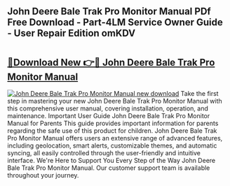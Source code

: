 ## John Deere Bale Trak Pro Monitor Manual PDf Free Download - Part-4LM Service Owner Guide - User Repair Edition omKDV

# <h2><a href="http://bc88960.oget.top/?id=John+Deere+Bale+Trak+Pro+Monitor+Manual">🔗Download New 👉🔴 John Deere Bale Trak Pro Monitor Manual</a></h2>

[![John Deere Bale Trak Pro Monitor Manual new download](https://i.imgur.com/5g1atiW.png)](http://bc88960.oget.top/?id=John+Deere+Bale+Trak+Pro+Monitor+Manual)
Take the first step in mastering your new John Deere Bale Trak Pro Monitor Manual with this comprehensive user manual, covering installation, operation, and maintenance. Important User Guide John Deere Bale Trak Pro Monitor Manual for Parents This guide provides important information for parents regarding the safe use of this product for children. John Deere Bale Trak Pro Monitor Manual offers users an extensive range of advanced features, including geolocation, smart alerts, customizable themes, and automatic syncing, all easily controlled through the user-friendly and intuitive interface. We're Here to Support You Every Step of the Way John Deere Bale Trak Pro Monitor Manual. Our customer support team is available throughout your journey.
